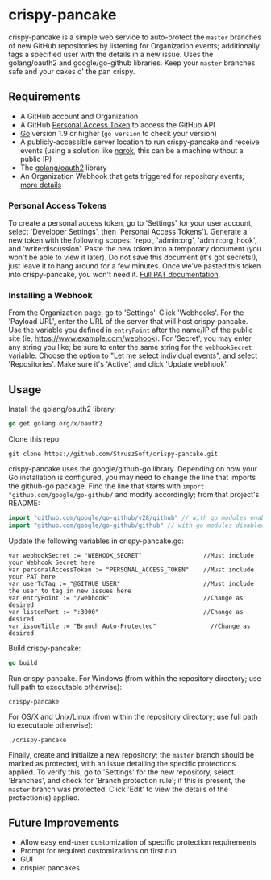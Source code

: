 # crispy-pancake
crispy-pancake is a simple web service to auto-protect the `master` branches of new GitHub repositories by listening for Organization events; additionally tags a specified user with the details in a new issue.  Uses the golang/oauth2 and google/go-github libraries.  Keep your `master` branches safe and your cakes o' the pan crispy.

## Requirements
* A GitHub account and Organization
* A GitHub [Personal Access Token](#personal-access-tokens) to access the GitHub API
* [Go](https://golang.org/doc/install) version 1.9 or higher (`go version` to check your version)
* A publicly-accessible server location to run crispy-pancake and receive events (using a solution like [ngrok](https://ngrok.com/), this can be a machine without a public IP)
* The [golang/oauth2](https://github.com/golang/oauth2) library
* An Organization Webhook that gets triggered for repository events; [more details](#installing-a-webhook)

### Personal Access Tokens ###
To create a personal access token, go to 'Settings' for your user account, select 'Developer Settings', then 'Personal Access Tokens').  Generate a new token with the following scopes:  'repo', 'admin:org', 'admin:org_hook', and 'write:discussion'.  Paste the new token into a temporary document (you won't be able to view it later). Do not save this document (it's got secrets!), just leave it to hang around for a few minutes.  Once we've pasted this token into crispy-pancake, you won't need it.  [Full PAT documentation](https://help.github.com/en/github/authenticating-to-github/creating-a-personal-access-token-for-the-command-line).
 
### Installing a Webhook ###
From the Organization page, go to 'Settings'.  Click 'Webhooks'.  For the 'Payload URL', enter the URL of the server that will host crispy-pancake.  Use the variable you defined in `entryPoint` after the name/IP of the public site (ie, https://www.example.com/webhook).  For 'Secret', you may enter any string you like; be sure to enter the same string for the `webhookSecret` variable.  Choose the option to "Let me select individual events", and select 'Repositories'.  Make sure it's 'Active', and click 'Update webhook'.

## Usage ##
Install the golang/oauth2 library:
```go
go get golang.org/x/oauth2
```
Clone this repo:
```
git clone https://github.com/StruszSoft/crispy-pancake.git
```
crispy-pancake uses the google/github-go library.  Depending on how your Go installation is configured, you may need to change the line that imports the github-go package.  Find the line that starts with `import "github.com/google/go-github/` and modify accordingly; from that project's README:
```go
import "github.com/google/go-github/v28/github"	// with go modules enabled (GO111MODULE=on or outside GOPATH)
import "github.com/google/go-github/github" // with go modules disabled
```
Update the following variables in crispy-pancake.go:
```
var webhookSecret := "WEBHOOK_SECRET"                 //Must include your Webhook Secret here
var personalAccessToken := "PERSONAL_ACCESS_TOKEN"    //Must include your PAT here
var userToTag := "@GITHUB_USER"                       //Must include the user to tag in new issues here
var entryPoint := "/webhook"                          //Change as desired
var listenPort := ":3000"                             //Change as desired
var issueTitle := "Branch Auto-Protected"	            //Change as desired
```
Build crispy-pancake:
```go
go build
```
Run crispy-pancake.  For Windows (from within the repository directory; use full path to executable otherwise):
```
crispy-pancake
```
For OS/X and Unix/Linux (from within the repository directory; use full path to executable otherwise):
```
./crispy-pancake
```
Finally, create and initialize a new repository; the `master` branch should be marked as protected, with an issue detailing the specific protections applied.  To verify this, go to 'Settings' for the new repository, select 'Branches', and check for 'Branch protection rule'; if this is present, the `master` branch was protected.  Click 'Edit' to view the details of the protection(s) applied.

## Future Improvements ##
* Allow easy end-user customization of specific protection requirements
* Prompt for required customizations on first run
* GUI
* crispier pancakes
